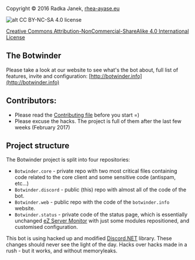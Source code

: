 Copyright © 2016 Radka Janek, [rhea-ayase.eu](http://rhea-ayase.eu)

![alt CC BY-NC-SA 4.0 license](https://i.creativecommons.org/l/by-nc-sa/4.0/88x31.png)

[Creative Commons Attribution-NonCommercial-ShareAlike 4.0 International License](https://creativecommons.org/licenses/by-nc-sa/4.0/)



## The Botwinder
Please take a look at our website to see what's the bot about, full list of features, invite and configuration: [http://botwinder.info](http://botwinder.info)

## Contributors:

* Please read the [Contributing file](CONTRIBUTING.md) before you start =)
* Please excuse the hacks. The project is full of them after the last few weeks (February 2017)

## Project structure

The Botwinder project is split into four repositories:
* `Botwinder.core` - private repo with two most critical files containing code related to the core client and some sensitive code (antispam, etc...)
* `Botwinder.discord` - public (this) repo with almost all of the code of the bot.
* `Botwinder.web` - public repo with the code of the `botwinder.info` website.
* `Botwinder.status` - private code of the status page, which is essentially unchanged [eZ Server Monitor](https://github.com/shevabam/ezservermonitor-web) with just some modules repositioned, and customised configuration.

This bot is using hacked up and modified [Discord.NET](https://github.com/RogueException/Discord.Net) library. These changes should never see the light of the day. Hacks over hacks made in a rush - but it works, and without memoryleaks.

